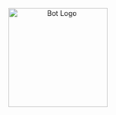 <p align="center">
	<img src="https://img.icons8.com/3d-fluency/100/chatbot.png" alt="Bot Logo" width="200"/>
</p>

